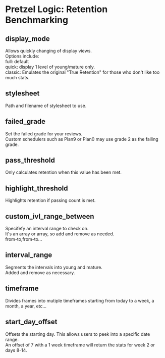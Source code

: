 # Pretzel Logic: Retention Benchmarking

## display_mode
Allows quickly changing of display views.  
Options include:  
full: default  
quick: display 1 level of young/mature only.  
classic: Emulates the original "True Retention" for those who don't like too much stats.  


## stylesheet
Path and filename of stylesheet to use.

## failed_grade
Set the failed grade for your reviews.  
Custom schedulers such as Plan9 or Plan0 may use grade 2 as the failing grade.

## pass_threshold
Only calculates retention when this value has been met.

## highlight_threshold
Highlights retention if passing count is met.

## custom_ivl_range_between
Specifefy an interval range to check on.  
It's an array or array, so add and remove as needed.  
from-to,from-to...

## interval_range
Segments the intervals into young and mature.  
Added and remove as necessary.

## timeframe
Divides frames into mutiple timeframes starting from today to a week, a month, a year, etc...

## start_day_offset
Offsets the starting day. This allows users to peek into a specific date range.  
An offset of 7 with a 1 week timeframe will return the stats for week 2 or days 8-14.  

